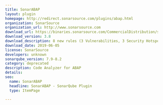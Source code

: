 ```yaml
---
title: SonarABAP
layout: plugin
homepage: http://redirect.sonarsource.com/plugins/abap.html
organization: SonarSource
organization_url: http://www.sonarsource.com
download_url: https://binaries.sonarsource.com/CommercialDistribution/sonar-abap-plugin/sonar-abap-plugin-3.8.0.2034.jar
download_version: 3.8
download_description: 8 new rules (3 Vulnerabilities, 3 Security Hotspots, 2 Code Smells)
download_date: 2019-06-05
license: SonarSource
developers: unknown
sonarqube_version: 7.9-8.2
category: deprecated
description: Code Analyzer for ABAP
details: 
seo: 
  name: SonarABAP
  headline: SonarABAP - SonarQube Plugin
  type: ItemPage

---
```

